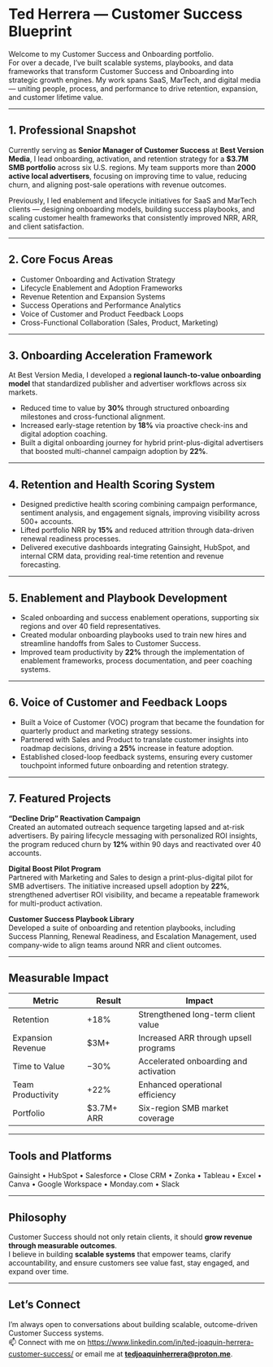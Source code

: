 # Ted Herrera — Customer Success Blueprint  

Welcome to my Customer Success and Onboarding portfolio.  
For over a decade, I’ve built scalable systems, playbooks, and data frameworks that transform Customer Success and Onboarding into strategic growth engines. My work spans SaaS, MarTech, and digital media — uniting people, process, and performance to drive retention, expansion, and customer lifetime value.  

---

## 1. Professional Snapshot  

Currently serving as **Senior Manager of Customer Success** at **Best Version Media**, I lead onboarding, activation, and retention strategy for a **$3.7M SMB portfolio** across six U.S. regions. My team supports more than **2000 active local advertisers**, focusing on improving time to value, reducing churn, and aligning post-sale operations with revenue outcomes.  

Previously, I led enablement and lifecycle initiatives for SaaS and MarTech clients — designing onboarding models, building success playbooks, and scaling customer health frameworks that consistently improved NRR, ARR, and client satisfaction.  

---

## 2. Core Focus Areas  

- Customer Onboarding and Activation Strategy  
- Lifecycle Enablement and Adoption Frameworks  
- Revenue Retention and Expansion Systems  
- Success Operations and Performance Analytics  
- Voice of Customer and Product Feedback Loops  
- Cross-Functional Collaboration (Sales, Product, Marketing)  

---

## 3. Onboarding Acceleration Framework  

At Best Version Media, I developed a **regional launch-to-value onboarding model** that standardized publisher and advertiser workflows across six markets.  

- Reduced time to value by **30%** through structured onboarding milestones and cross-functional alignment.  
- Increased early-stage retention by **18%** via proactive check-ins and digital adoption coaching.  
- Built a digital onboarding journey for hybrid print-plus-digital advertisers that boosted multi-channel campaign adoption by **22%**.  

---

## 4. Retention and Health Scoring System  

- Designed predictive health scoring combining campaign performance, sentiment analysis, and engagement signals, improving visibility across 500+ accounts.  
- Lifted portfolio NRR by **15%** and reduced attrition through data-driven renewal readiness processes.  
- Delivered executive dashboards integrating Gainsight, HubSpot, and internal CRM data, providing real-time retention and revenue forecasting.  

---

## 5. Enablement and Playbook Development  

- Scaled onboarding and success enablement operations, supporting six regions and over 40 field representatives.  
- Created modular onboarding playbooks used to train new hires and streamline handoffs from Sales to Customer Success.  
- Improved team productivity by **22%** through the implementation of enablement frameworks, process documentation, and peer coaching systems.  

---

## 6. Voice of Customer and Feedback Loops  

- Built a Voice of Customer (VOC) program that became the foundation for quarterly product and marketing strategy sessions.  
- Partnered with Sales and Product to translate customer insights into roadmap decisions, driving a **25%** increase in feature adoption.  
- Established closed-loop feedback systems, ensuring every customer touchpoint informed future onboarding and retention strategy.  

---

## 7. Featured Projects  

**“Decline Drip” Reactivation Campaign**  
Created an automated outreach sequence targeting lapsed and at-risk advertisers. By pairing lifecycle messaging with personalized ROI insights, the program reduced churn by **12%** within 90 days and reactivated over 40 accounts.  

**Digital Boost Pilot Program**  
Partnered with Marketing and Sales to design a print-plus-digital pilot for SMB advertisers. The initiative increased upsell adoption by **22%**, strengthened advertiser ROI visibility, and became a repeatable framework for multi-product activation.  

**Customer Success Playbook Library**  
Developed a suite of onboarding and retention playbooks, including Success Planning, Renewal Readiness, and Escalation Management, used company-wide to align teams around NRR and client outcomes.  

---

## Measurable Impact  

| Metric | Result | Impact |  
|--------|---------|--------|  
| Retention | +18% | Strengthened long-term client value |  
| Expansion Revenue | $3M+ | Increased ARR through upsell programs |  
| Time to Value | −30% | Accelerated onboarding and activation |  
| Team Productivity | +22% | Enhanced operational efficiency |  
| Portfolio | $3.7M+ ARR | Six-region SMB market coverage |  

---

##  Tools and Platforms  

Gainsight • HubSpot • Salesforce • Close CRM • Zonka • Tableau • Excel • Canva • Google Workspace • Monday.com • Slack  

---

## Philosophy  

Customer Success should not only retain clients, it should **grow revenue through measurable outcomes**.  
I believe in building **scalable systems** that empower teams, clarify accountability, and ensure customers see value fast, stay engaged, and expand over time.  

---


## Let’s Connect  

I’m always open to conversations about building scalable, outcome-driven Customer Success systems.  
📫 Connect with me on https://www.linkedin.com/in/ted-joaquin-herrera-customer-success/ or email me at **tedjoaquinherrera@proton.me**.  
